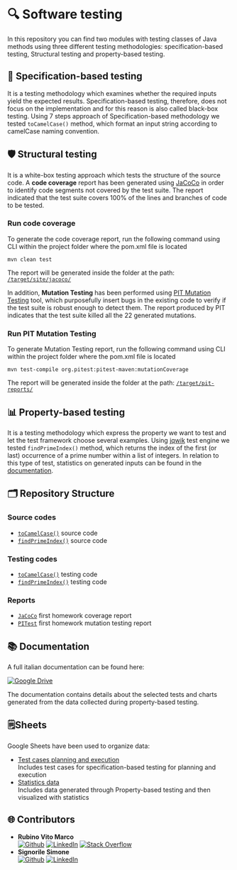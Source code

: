 # 🔍 Software testing
In this repository you can find two modules with testing classes of Java methods using three different testing methodologies: specification-based testing, Structural testing and property-based testing.

## 🔬 Specification-based testing
It is a testing methodology which examines whether the required inputs yield the expected results.
Specification-based testing, therefore, does not focus on the implementation and for this reason is also called black-box testing.
Using 7 steps approach of Specification-based methodology we tested `toCamelCase()` method, which format an input string according to camelCase naming convention.

## 🛡️ Structural testing
It is a white-box testing approach which tests the structure of the source code.
A **code coverage** report has been generated using [JaCoCo](https://www.eclemma.org/jacoco/) in order to identify code segments not covered by the test suite. The report indicated that the test suite covers 100% of the lines and branches of code to be tested.

### Run code coverage
To generate the code coverage report, run the following command using CLI within the project folder where the pom.xml file is located
```
mvn clean test
```
The report will be generated inside the folder at the path: [`/target/site/jacoco/`](target/site/jacoco/)

In addition, **Mutation Testing** has been performed using [PIT Mutation Testing](https://pitest.org/) tool, which purposefully insert bugs in the existing code to verify if the test suite is robust enough to detect them. The report produced by PIT indicates that the test suite killed all the 22 generated mutations.

### Run PIT Mutation Testing
To generate Mutation Testing report, run the following command using CLI within the project folder where the pom.xml file is located
```
mvn test-compile org.pitest:pitest-maven:mutationCoverage
```
The report will be generated inside the folder at the path: [`/target/pit-reports/`](target/pit-reports/)

## 📊 Property-based testing
It is a testing methodology which express the property we want to test and let the test framework choose several examples.
Using [jqwik](https://jqwik.net/) test engine we tested `findPrimeIndex()` method, which returns the index of the first (or last) occurrence of a prime number within a list of integers.
In relation to this type of test, statistics on generated inputs can be found in the [documentation](https://drive.google.com/file/d/1jiPd1M9VZr7YKUYfh1UiloI-DSH2-JkQ/view?usp=sharing).

## 🗂️ Repository Structure
### Source codes
* [`toCamelCase()`](src/main/java/homework1/CaseUtils.java) source code
* [`findPrimeIndex()`](src/main/java/homework2/PrimeIndex.java) source code
### Testing codes
* [`toCamelCase()`](src/test/java/homework1) testing code
* [`findPrimeIndex()`](src/test/java/homework2/PrimeIndexTest.java) testing code
### Reports
* [`JaCoCo`](target/site/jacoco/homework1/index.html) first homework coverage report
* [`PITest`](target/pit-reports/index.html) first homework mutation testing report

## 📚 Documentation
A full italian documentation can be found here: <br>

[![Google Drive](https://img.shields.io/badge/Google%20Drive-4285F4?style=for-the-badge&logo=googledrive&logoColor=white)](https://drive.google.com/file/d/18fLF54KV-DJmYSXrm7AEL91NvANbEqWO/view?usp=drivesdk) 

The documentation contains details about the selected tests and charts generated from the data collected during property-based testing.

## 🗒️Sheets
Google Sheets have been used to organize data:
* [Test cases planning and execution](https://docs.google.com/spreadsheets/d/1wr2W6ZA9yoIJNIwFlokRFOhL3d5EDhoPpnK5i1n1_rk/edit?usp=drive_link) <br>
Includes test cases for specification-based testing for planning and execution
* [Statistics data](https://docs.google.com/spreadsheets/d/1sUV3b7r_KZMjV7OaEgQO0Q5MveolsZyusIBerdMK5ks/edit?usp=drive_link) <br>
Includes data generated through Property-based testing and then visualized with statistics

## 🌐 Contributors
* **Rubino Vito Marco** <br>
[![Github](https://img.shields.io/badge/GitHub-100000?logo=github&logoColor=white)](https://github.com/vitomarcorubino) [![LinkedIn](https://img.shields.io/badge/LinkedIn-%230077B5.svg?logo=linkedin&logoColor=white)](https://www.linkedin.com/in/vitomarcorubino/) [![Stack Overflow](https://img.shields.io/badge/-Stackoverflow-FE7A16?logo=stack-overflow&logoColor=white)](https://stackoverflow.com/users/11417498/marco-rubino) <br>
* **Signorile Simone**  <br>
[![Github](https://img.shields.io/badge/GitHub-100000?logo=github&logoColor=white)](https://github.com/simonesignorile) [![LinkedIn](https://img.shields.io/badge/LinkedIn-%230077B5.svg?logo=linkedin&logoColor=white)](https://www.linkedin.com/in/simone-signorile-37a4852ab)
